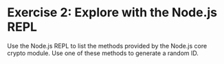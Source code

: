 # Exercise 2: Explore with the Node.js REPL

Use the Node.js REPL to list the methods provided by the Node.js core crypto module. Use one of these methods to generate a random ID.